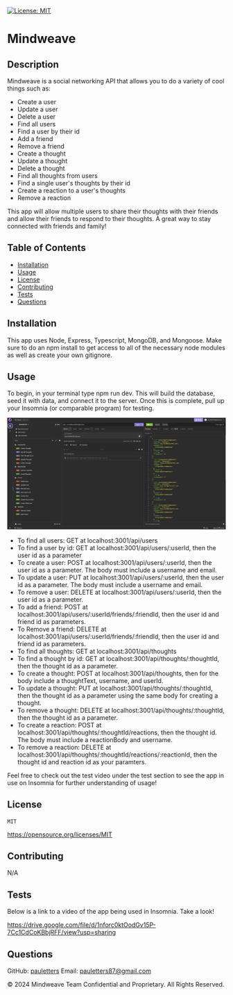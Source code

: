   [![License: MIT](https://img.shields.io/badge/License-MIT-yellow.svg)](https://opensource.org/licenses/MIT)

# Mindweave

## Description
Mindweave is a social networking API that allows you to do a variety of cool things such as:
- Create a user
- Update a user
- Delete a user
- Find all users
- Find a user by their id
- Add a friend
- Remove a friend
- Create a thought
- Update a thought
- Delete a thought
- Find all thoughts from users
- Find a single user's thoughts by their id
- Create a reaction to a user's thoughts
- Remove a reaction

This app will allow multiple users to share their thoughts with their friends and allow their friends to respond to their thoughts. A great way to stay connected with friends and family!

## Table of Contents
- [Installation](#installation)
- [Usage](#usage)
- [License](#license)
- [Contributing](#contributing)
- [Tests](#tests)
- [Questions](#questions)

## Installation
This app uses Node, Express, Typescript,  MongoDB, and Mongoose. Make sure to do an npm install to get access to all of the necessary node modules as well as create your own gitignore.

## Usage
To begin, in your terminal type npm run dev. This will build the database, seed it with data, and connect it to the server. Once this is complete, pull up your Insomnia (or comparable program) for testing. 

![](./src/assets/Example-Screenshot.jpg)

- To find all users: GET at localhost:3001/api/users
- To find a user by id: GET at localhost:3001/api/users/:userId, then the user id as a parameter
- To create a user: POST at localhost:3001/api/users/:userId, then the user id as a parameter. The body must include a username and email.
- To update a user: PUT at localhost:3001/api/users/:userId, then the user id as a parameter. The body must include a username and email.
- To remove a user: DELETE at localhost:3001/api/users/:userId, then the user id as a parameter.
- To add a friend: POST at localhost:3001/api/users/:userId/friends/:friendId, then the user id and friend id as parameters.
- To Remove a friend: DELETE at localhost:3001/api/users/:userId/friends/:friendId, then the user id and friend id as parameters.
- To find all thoughts: GET at localhost:3001/api/thoughts
- To find a thought by id: GET at localhost:3001/api/thoughts/:thoughtId, then the thought id as a parameter.
- To create a thought: POST at localhost:3001/api/thoughts, then for the body include a thoughtText, username, and userId.
- To update a thought: PUT at localhost:3001/api/thoughts/:thoughtId, then the thought id as a parameter using the same body for creating a thought.
- To remove a thought: DELETE at localhost:3001/api/thoughts/:thoughtId, then the thought id as a parameter.
- To create a reaction: POST at localhost:3001/api/thoughts/:thoughtId/reactions, then the thought id. The body must include a reactionBody and username.
- To remove a reaction: DELETE at localhost:3001/api/thoughts/:thoughtId/reactions/:reactionId, then the thought id and reaction id as your paramters.

Feel free to check out the test video under the test section to see the app in use on Insomnia for further understanding of usage!

  ## License
    MIT
    
  https://opensource.org/licenses/MIT

## Contributing
N/A

## Tests
Below is a link to a video of the app being used in Insomnia. Take a look! 

https://drive.google.com/file/d/1nforc0ktOodGv15P-7Cc1CdCoKBbjRFF/view?usp=sharing

## Questions
GitHub: [pauletters](https://github.com/pauletters)
Email: pauletters87@gmail.com

© 2024 Mindweave Team Confidential and Proprietary. All Rights Reserved.
